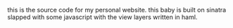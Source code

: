 this is the source code for my personal website. this baby is built on sinatra slapped with some javascript with the view layers written in haml.
